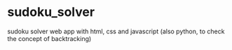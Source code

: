 # sudoku_solver
sudoku solver web app with html, css and javascript (also python, to check the concept of backtracking)
